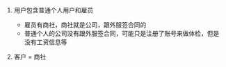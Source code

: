 1. 用户包含普通个人用户和雇员

   * 雇员有商社，商社就是公司，跟外服签合同的
   * 普通个人的公司没有跟外服签合同，可能只是注册了账号来做体检，但是没有工资信息等

2. 客户 = 商社

   

